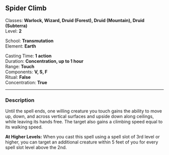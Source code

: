 ## Spider Climb

Classes: **Warlock, Wizard, Druid (Forest), Druid (Mountain), Druid (Subterra)**  
Level: **2**  

School: **Transmutation**  
Element: **Earth**  

Casting Time: **1 action**  
Duration: **Concentration, up to 1 hour**  
Range: **Touch**  
Components: **V, S, F**  
Ritual: **False**  
Concentration: **True**  

------

### Description

Until the spell ends, one willing creature you touch gains the ability to move up, down, and across vertical surfaces and upside down along ceilings, while leaving its hands free. The target also gains a climbing speed equal to its walking speed.

**At Higher Levels:** When you cast this spell using a spell slot of 3rd level or higher, you can target an additional creature within 5 feet of you for every spell slot level above the 2nd.